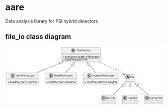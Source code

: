 # aare
Data analysis library for PSI hybrid detectors




## file_io class diagram
![file_io class diagram](./extra/uml/out/file_io/ClassDiagram.png)